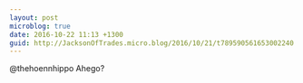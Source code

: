 ```yaml
---
layout: post
microblog: true
date: 2016-10-22 11:13 +1300
guid: http://JacksonOfTrades.micro.blog/2016/10/21/t789590561653002240.html
---
```

@thehoennhippo Ahego?
